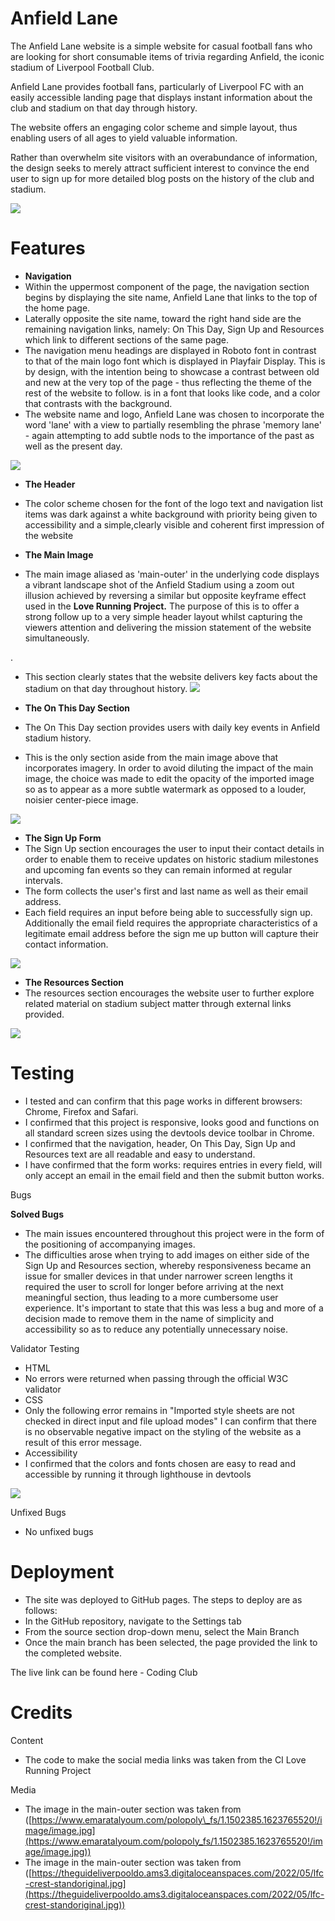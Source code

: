 # Anfield Lane

The Anfield Lane website is a simple website for casual football fans who are looking for short consumable items of trivia regarding Anfield, the iconic stadium of Liverpool Football Club.

Anfield Lane provides football fans, particularly of Liverpool FC with an easily accessible landing page that displays instant information about the club and stadium on that day through history.

The website offers an engaging color scheme and simple layout, thus enabling users of all ages to yield valuable information.

Rather than overwhelm site visitors with an  overabundance of information, the design seeks to merely attract sufficient interest to convince the end user to sign up for more detailed blog posts on the history of the club and stadium.

![](RackMultipart20230103-1-xreu58_html_df45fcb6c8914c2c.png)

# Features

- **Navigation**
 - Within the uppermost component of the page, the navigation section begins by displaying the site name, Anfield Lane that links to the top of the home page.
 - Laterally opposite the site name, toward the right hand side are the remaining navigation links, namely: On This Day, Sign Up and Resources which link to different sections of the same page.
- The navigation menu headings are displayed in Roboto font in contrast to that of the main logo font which is displayed in Playfair Display. This is by design, with the intention being to showcase a contrast between old and new at the very top of the page - thus reflecting the theme of the rest of the website to follow.
 is in a font that looks like code, and a color that contrasts with the background.
 - The website name and logo, Anfield Lane was chosen to incorporate the word 'lane' with a view to partially resembling the phrase 'memory lane' - again attempting to add subtle nods to the importance of the past as well as the present day.

 ![](RackMultipart20230103-1-xreu58_html_3274d14359dd3bda.png)

- **The Header**
- The color scheme chosen for the font of the logo text and navigation list items was dark against a white background with priority being given to accessibility and a simple,clearly visible and coherent first impression of the website

- **The Main Image**
- The main image aliased as 'main-outer' in the underlying code displays a vibrant landscape shot of the Anfield Stadium using a zoom out illusion achieved by reversing a similar but opposite keyframe effect used in the **Love Running Project.**
 The purpose of this is to offer a strong follow up to a very simple header layout whilst capturing the viewers attention and delivering the mission statement of the website simultaneously.

.
 - This section clearly states that the website delivers key facts about the stadium on that day throughout history.
 ![](RackMultipart20230103-1-xreu58_html_3e8b71be360882e2.png)

- **The On This Day Section**
- The On This Day section provides users with daily key events in Anfield stadium history.
 - This is the only section aside from the main image above that incorporates imagery. In order to avoid diluting the impact of the main image, the choice was made to edit the opacity of the imported image so as to appear as a more subtle watermark as opposed to a louder, noisier center-piece image.

 ![](RackMultipart20230103-1-xreu58_html_b063062600e9cdfe.png)

- **The Sign Up Form**
-  The Sign Up section encourages the user to input their contact details in order to enable them to receive updates on historic stadium milestones and upcoming fan events so they can remain informed at regular intervals.
 - The form collects the user's first and last name as well as their email address.
 -  Each field requires an input before being able to successfully sign up. Additionally the email field requires the appropriate characteristics of a legitimate email address before the sign me up button will capture their contact information.

![](RackMultipart20230103-1-xreu58_html_2425642a7426ff1d.png)

- **The Resources Section**
-  The resources section encourages the website user to further explore related material on stadium subject matter through external links provided.

 ![](RackMultipart20230103-1-xreu58_html_841ac88de236be5a.png)

# Testing

- I tested and can confirm that this page works in different browsers: Chrome, Firefox and Safari.
- I confirmed that this project is responsive, looks good and functions on all standard screen sizes using the devtools device toolbar in Chrome.
- I confirmed that the navigation, header, On This Day, Sign Up and Resources text are all readable and easy to understand.
- I have confirmed that the form works: requires entries in every field, will only accept an email in the email field and then the submit button works.

Bugs

**Solved Bugs**

- The main issues encountered throughout this project were in the form of the positioning of accompanying images.
- The difficulties arose when trying to add images on either side of the Sign Up and Resources section, whereby responsiveness became an issue for smaller devices in that under narrower screen lengths it required the user to scroll for longer before arriving at the next meaningful section, thus leading to a more cumbersome user experience.
 It's important to state that this was less a bug and more of a decision made to remove them in the name of simplicity and accessibility so as to reduce any potentially unnecessary noise.

Validator Testing

- HTML
 - No errors were returned when passing through the official W3C validator
- CSS
- Only the following error remains in
 "Imported style sheets are not checked in direct input and file upload modes"
 I can confirm that there is no observable negative impact on the styling of the website as a result of this error message.
- Accessibility
 - I confirmed that the colors and fonts chosen are easy to read and accessible by running it through lighthouse in devtools

 ![](RackMultipart20230103-1-xreu58_html_1f853c17fb71b686.png)

Unfixed Bugs

- No unfixed bugs

# Deployment

- The site was deployed to GitHub pages. The steps to deploy are as follows:
 - In the GitHub repository, navigate to the Settings tab
 - From the source section drop-down menu, select the Main Branch
 - Once the main branch has been selected, the page provided the link to the completed website.

 The live link can be found here - Coding Club

# Credits

Content

- The code to make the social media links was taken from the CI Love Running Project

Media

- The image in the main-outer section was taken from ([https://www.emaratalyoum.com/polopoly\_fs/1.1502385.1623765520!/image/image.jpg](https://www.emaratalyoum.com/polopoly_fs/1.1502385.1623765520!/image/image.jpg))
- The image in the main-outer section was taken from ([https://theguideliverpooldo.ams3.digitaloceanspaces.com/2022/05/lfc-crest-standoriginal.jpg](https://theguideliverpooldo.ams3.digitaloceanspaces.com/2022/05/lfc-crest-standoriginal.jpg))